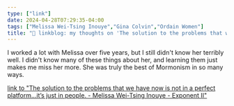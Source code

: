 ```yaml
---
type: ["link"]
date: 2024-04-28T07:29:35-04:00
tags: ["Melissa Wei-Tsing Inouye","Gina Colvin","Ordain Women"]
title: "🔗 linkblog: my thoughts on 'The solution to the problems that we have now is not in a perfect platform...it’s just in people. - Melissa Wei-Tsing Inouye - Exponent II'"
---
```

I worked a lot with Melissa over five years, but I still didn't know her terribly well. I didn't know many of these things about her, and learning them just makes me miss her more. She was truly the best of Mormonism in so many ways.

[link to "The solution to the problems that we have now is not in a perfect platform...it’s just in people. - Melissa Wei-Tsing Inouye - Exponent II"](https://exponentii.org/blog/the-solution-to-the-problems-that-we-have-now-is-not-in-a-perfect-platform-its-just-in-people-melissa-wei-tsing-inouye/)
